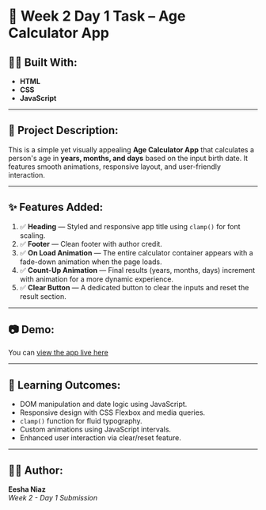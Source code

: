 # 📅 Week 2 Day 1 Task – Age Calculator App

## 👩‍💻 Built With:

- **HTML**
- **CSS**
- **JavaScript**

---

## 📌 Project Description:

This is a simple yet visually appealing **Age Calculator App** that calculates a person's age in **years, months, and days** based on the input birth date. It features smooth animations, responsive layout, and user-friendly interaction.

---

## ✨ Features Added:

1. ✅ **Heading** — Styled and responsive app title using `clamp()` for font scaling.
2. ✅ **Footer** — Clean footer with author credit.
3. ✅ **On Load Animation** — The entire calculator container appears with a fade-down animation when the page loads.
4. ✅ **Count-Up Animation** — Final results (years, months, days) increment with animation for a more dynamic experience.
5. ✅ **Clear Button** — A dedicated button to clear the inputs and reset the result section.

---

## 📷 Demo:

You can [view the app live here](#)

---

## 🧠 Learning Outcomes:

- DOM manipulation and date logic using JavaScript.
- Responsive design with CSS Flexbox and media queries.
- `clamp()` function for fluid typography.
- Custom animations using JavaScript intervals.
- Enhanced user interaction via clear/reset feature.

---

## 🙋‍♀️ Author:

**Eesha Niaz**  
_Week 2 - Day 1 Submission_
